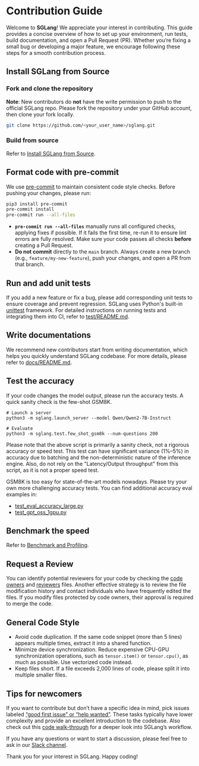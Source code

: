 # Contribution Guide

Welcome to **SGLang**! We appreciate your interest in contributing. This guide provides a concise overview of how to set up your environment, run tests, build documentation, and open a Pull Request (PR). Whether you’re fixing a small bug or developing a major feature, we encourage following these steps for a smooth contribution process.

## Install SGLang from Source

### Fork and clone the repository

**Note**: New contributors do **not** have the write permission to push to the official SGLang repo. Please fork the repository under your GitHub account, then clone your fork locally.

```bash
git clone https://github.com/<your_user_name>/sglang.git
```

### Build from source

Refer to [Install SGLang from Source](../get_started/install.md#method-2-from-source).

## Format code with pre-commit

We use [pre-commit](https://pre-commit.com/) to maintain consistent code style checks. Before pushing your changes, please run:

```bash
pip3 install pre-commit
pre-commit install
pre-commit run --all-files
```

- **`pre-commit run --all-files`** manually runs all configured checks, applying fixes if possible. If it fails the first time, re-run it to ensure lint errors are fully resolved. Make sure your code passes all checks **before** creating a Pull Request.
- **Do not commit** directly to the `main` branch. Always create a new branch (e.g., `feature/my-new-feature`), push your changes, and open a PR from that branch.

## Run and add unit tests

If you add a new feature or fix a bug, please add corresponding unit tests to ensure coverage and prevent regression.
SGLang uses Python's built-in [unittest](https://docs.python.org/3/library/unittest.html) framework.
For detailed instructions on running tests and integrating them into CI, refer to [test/README.md](https://github.com/sgl-project/sglang/tree/main/test/README.md).

## Write documentations

We recommend new contributors start from writing documentation, which helps you quickly understand SGLang codebase.
For more details, please refer to [docs/README.md](https://github.com/sgl-project/sglang/tree/main/docs/README.md).

## Test the accuracy
If your code changes the model output, please run the accuracy tests. A quick sanity check is the few-shot GSM8K.

```
# Launch a server
python3 -m sglang.launch_server --model Qwen/Qwen2-7B-Instruct

# Evaluate
python3 -m sglang.test.few_shot_gsm8k --num-questions 200
```

Please note that the above script is primarily a sanity check, not a rigorous accuracy or speed test.
This test can have significant variance (1%–5%) in accuracy due to batching and the non-deterministic nature of the inference engine.
Also, do not rely on the "Latency/Output throughput" from this script, as it is not a proper speed test.

GSM8K is too easy for state-of-the-art models nowadays. Please try your own more challenging accuracy tests.
You can find additional accuracy eval examples in:
- [test_eval_accuracy_large.py](https://github.com/sgl-project/sglang/blob/main/test/srt/test_eval_accuracy_large.py)
- [test_gpt_oss_1gpu.py](https://github.com/sgl-project/sglang/blob/main/test/srt/test_gpt_oss_1gpu.py)

## Benchmark the speed
Refer to [Benchmark and Profiling](../developer_guide/benchmark_and_profiling.md).

## Request a Review
You can identify potential reviewers for your code by checking the [code owners](https://github.com/sgl-project/sglang/blob/main/.github/CODEOWNERS) and [reviewers](https://github.com/sgl-project/sglang/blob/main/.github/REVIEWERS) files.
Another effective strategy is to review the file modification history and contact individuals who have frequently edited the files.
If you modify files protected by code owners, their approval is required to merge the code.

## General Code Style
- Avoid code duplication. If the same code snippet (more than 5 lines) appears multiple times, extract it into a shared function.
- Minimize device synchronization. Reduce expensive CPU-GPU synchronization operations, such as `tensor.item()` or `tensor.cpu()`, as much as possible. Use vectorized code instead.
- Keep files short. If a file exceeds 2,000 lines of code, please split it into multiple smaller files.

## Tips for newcomers

If you want to contribute but don’t have a specific idea in mind, pick issues labeled [“good first issue” or “help wanted”](https://github.com/sgl-project/sglang/issues?q=is%3Aissue+label%3A%22good+first+issue%22%2C%22help+wanted%22). These tasks typically have lower complexity and provide an excellent introduction to the codebase. Also check out this [code walk-through](https://github.com/zhaochenyang20/Awesome-ML-SYS-Tutorial/tree/main/sglang/code-walk-through) for a deeper look into SGLang’s workflow.

If you have any questions or want to start a discussion, please feel free to ask in our [Slack channel](https://slack.sglang.ai).

Thank you for your interest in SGLang. Happy coding!
